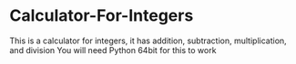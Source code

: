 # Calculator-For-Integers
This is a calculator for integers, it has addition, subtraction, multiplication, and division
You will need Python 64bit for this to work
